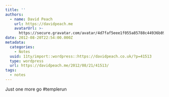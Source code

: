 ```yaml
---
title: ''
authors:
  - name: David Peach
    url: https://davidpeach.me
    avatarUrl: >-
      https://secure.gravatar.com/avatar/4d7faf5eee1f055a85788c44936b8995eaab6dfb004e7854ec747ccb272e91ee?s=96&d=mm&r=g
date: 2012-08-20T22:54:00.000Z
metadata:
  categories:
    - Notes
  uuid: 11ty/import::wordpress::https://davidpeach.co.uk/?p=41513
  type: wordpress
  url: https://davidpeach.me/2012/08/21/41513/
tags:
  - notes
---
```

Just one more go #templerun